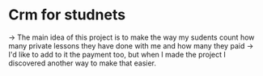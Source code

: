 # Crm for studnets

-> The main idea of this project is to make the way my sudents count how many private lessons they have done with me and how many they paid
-> I'd like to add to it the payment too, but when I made the project I discovered another way to make that easier.
